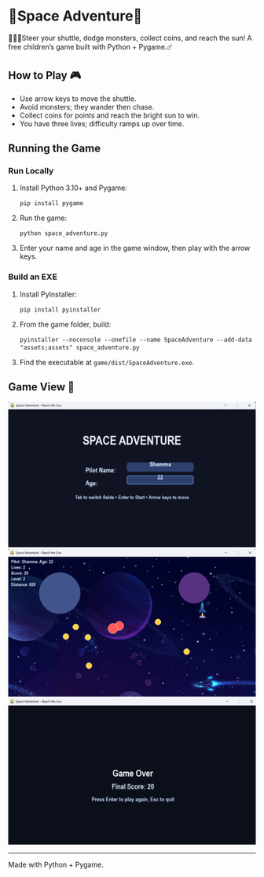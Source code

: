 # 🚀Space Adventure🚀

👨🏼‍🚀Steer your shuttle, dodge monsters, collect coins, and reach the sun! A free children’s game built with Python + Pygame.☄️

## How to Play 🎮

- Use arrow keys to move the shuttle.
- Avoid monsters; they wander then chase.
- Collect coins for points and reach the bright sun to win.
- You have three lives; difficulty ramps up over time.

## Running the Game

### Run Locally

1. Install Python 3.10+ and Pygame:
   ```
   pip install pygame
   ```
2. Run the game:
   ```
   python space_adventure.py
   ```
3. Enter your name and age in the game window, then play with the arrow keys.

### Build an EXE

1. Install PyInstaller:
   ```
   pip install pyinstaller
   ```
2. From the game folder, build:
   ```
   pyinstaller --noconsole --onefile --name SpaceAdventure --add-data "assets;assets" space_adventure.py
   ```
3. Find the executable at `game/dist/SpaceAdventure.exe`.

## Game View 🧩

![Game View 1](assets/ss1.png)
![Game View 2](assets/ss2.png)
![Game View 3](assets/ss3.png)

---

Made with Python + Pygame.
